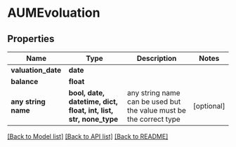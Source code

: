 # AUMEvoluation


## Properties
Name | Type | Description | Notes
------------ | ------------- | ------------- | -------------
**valuation_date** | **date** |  | 
**balance** | **float** |  | 
**any string name** | **bool, date, datetime, dict, float, int, list, str, none_type** | any string name can be used but the value must be the correct type | [optional]

[[Back to Model list]](../README.md#documentation-for-models) [[Back to API list]](../README.md#documentation-for-api-endpoints) [[Back to README]](../README.md)


